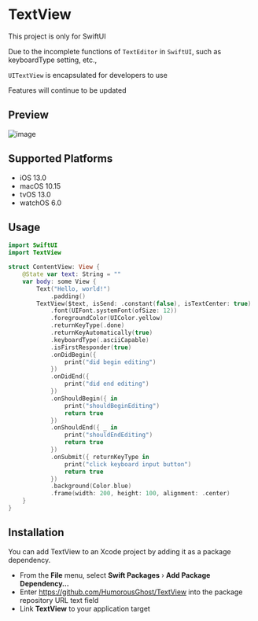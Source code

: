 # TextView

This project is only for SwiftUI

Due to the incomplete functions of `TextEditor` in `SwiftUI`, such as keyboardType setting, etc.,

`UITextView` is encapsulated for developers to use

Features will continue to be updated

## Preview

![image](https://github.com/HumorousGhost/RepositoryPerview/blob/main/InputViewPreview.gif)

## Supported Platforms

* iOS 13.0
* macOS 10.15
* tvOS 13.0
* watchOS 6.0

## Usage
    
```swift
import SwiftUI
import TextView

struct ContentView: View {
    @State var text: String = ""
    var body: some View {
        Text("Hello, world!")
            .padding()
        TextView($text, isSend: .constant(false), isTextCenter: true)
            .font(UIFont.systemFont(ofSize: 12))
            .foregroundColor(UIColor.yellow)
            .returnKeyType(.done)
            .returnKeyAutomatically(true)
            .keyboardType(.asciiCapable)
            .isFirstResponder(true)
            .onDidBegin({
                print("did begin editing")
            })
            .onDidEnd({
                print("did end editing")
            })
            .onShouldBegin({ in
                print("shouldBeginEditing")
                return true
            })
            .onShouldEnd({ _ in
                print("shouldEndEditing")
                return true
            })
            .onSubmit({ returnKeyType in
                print("click keyboard input button")
                return true
            })
            .background(Color.blue)
            .frame(width: 200, height: 100, alignment: .center)
    }
}
```

## Installation

You can add TextView to an Xcode project by adding it as a package dependency.

* From the **File** menu, select **Swift Packages** › **Add Package Dependency…**
* Enter https://github.com/HumorousGhost/TextView into the package repository URL text field
* Link **TextView** to your application target
